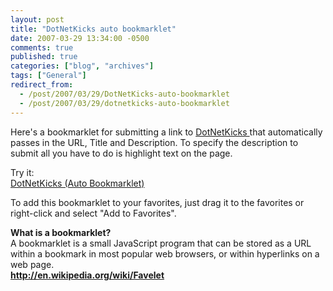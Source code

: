 ```yaml
---
layout: post
title: "DotNetKicks auto bookmarklet"
date: 2007-03-29 13:34:00 -0500
comments: true
published: true
categories: ["blog", "archives"]
tags: ["General"]
redirect_from: 
  - /post/2007/03/29/DotNetKicks-auto-bookmarklet
  - /post/2007/03/29/dotnetkicks-auto-bookmarklet
---
```

<!-- more -->
<P>Here's a bookmarklet for submitting a link to <A href="http://dotnetkicks.com/">DotNetKicks </A>that automatically passes in the URL, Title and Description. To specify&nbsp;the&nbsp;description to submit all you have to do is highlight text on the page.</P>
<P>Try it:<BR><A href="javascript:var d='';if (window.getSelection){d=window.getSelection();}else if (document.getSelection){d=document.getSelection();}else if (document.selection){d=document.selection.createRange().text;}document.location.href='http://dotnetkicks.com/kick?url='+escape(document.location.href)+'&amp;title='+escape(document.title)+'&amp;description='+d;">DotNetKicks (Auto Bookmarklet)</A></P>
<P>To add this bookmarklet to your favorites, just drag it to the favorites or right-click and select "Add to Favorites".</P>
<P><STRONG>What is a bookmarklet?<BR></STRONG>A bookmarklet is a small JavaScript program that can be stored as a URL within a bookmark in most popular web browsers, or within hyperlinks on a web page.<BR><A href="http://en.wikipedia.org/wiki/Favelet"><STRONG>http://en.wikipedia.org/wiki/Favelet</STRONG></A></P>
